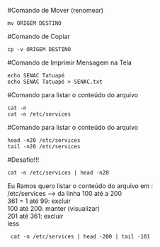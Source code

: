 #Comando de Mover (renomear)
  
    mv ORIGEM DESTINO
  
#Comando de Copiar
  
    cp -v ORIGEM DESTINO
  
#Comando de Imprimir Mensagem na Tela
  
    echo SENAC Tatuapé
    echo SENAC Tatuapé > SENAC.txt
  
#Comando para listar o conteúdo do arquivo
  
    cat -n
    cat -n /etc/services
  
#Comando para listar o conteúdo do arquivo

    head -n20 /etc/services
    tail -n20 /etc/services
  
#Desafio!!!
  
    cat -n /etc/services | head -n20
  
Eu Ramos quero listar o conteúdo do arquivo em :<br>
  /etc/services  -->  da linha 100 até a 200<br>
  361 = 1 até 99:  excluir<br>
  100 até 200:     manter (visualizar)<br>
  201 até 361:     excluir<br>
  less<br>
  
     cat -n /etc/services | head -200 | tail -101

